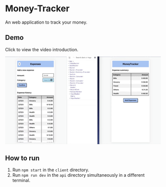 # Money-Tracker

An web application to track your money.

## Demo

Click to view the video introduction.

[![IMAGE ALT TEXT HERE](img.png)](https://www.youtube.com/watch?v=8Z74b9XpRYo)

## How to run

1. Run `npm start` in the `client` directory.
2. Run `npm run dev` in the `api` directory simultaneously in a different terminal.